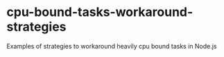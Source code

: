 # cpu-bound-tasks-workaround-strategies
Examples of strategies to workaround heavily cpu bound tasks in Node.js
